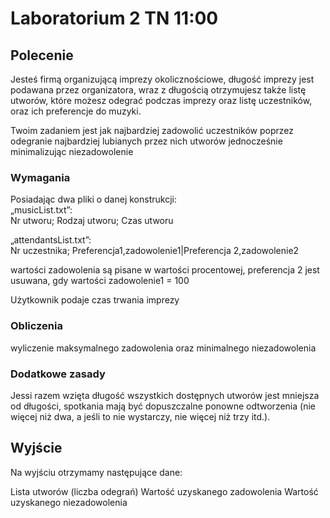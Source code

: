 # Laboratorium 2 TN 11:00

## Polecenie
Jesteś firmą organizującą imprezy okolicznościowe, długość imprezy jest podawana przez organizatora, wraz z długością otrzymujesz także listę 
utworów, które możesz odegrać podczas imprezy oraz listę uczestników, oraz ich preferencje do muzyki.

Twoim zadaniem jest jak najbardziej zadowolić uczestników poprzez odegranie najbardziej lubianych przez nich utworów jednocześnie 
minimalizując niezadowolenie

### Wymagania
Posiadając dwa pliki o danej konstrukcji: \
„musicList.txt”: \
Nr utworu; Rodzaj utworu; Czas utworu

„attendantsList.txt”: \
Nr uczestnika; Preferencja1,zadowolenie1|Preferencja 2,zadowolenie2

wartości zadowolenia są pisane w wartości procentowej, 
preferencja 2 jest usuwana, gdy wartości zadowolenie1 = 100

Użytkownik podaje czas trwania imprezy

### Obliczenia

wyliczenie maksymalnego zadowolenia oraz minimalnego niezadowolenia

### Dodatkowe zasady

Jessi razem wzięta długość wszystkich dostępnych utworów jest mniejsza od długości, spotkania mają być dopuszczalne 
ponowne odtworzenia (nie więcej niż dwa, a jeśli to nie wystarczy, nie więcej niż trzy itd.). 

## Wyjście

Na wyjściu otrzymamy następujące dane:

Lista utworów (liczba odegrań)
Wartość uzyskanego zadowolenia
Wartość uzyskanego niezadowolenia


